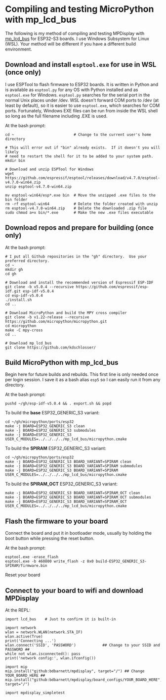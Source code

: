 Compiling and testing MicroPython with mp_lcd_bus
=================================================
The following is my method of compiling and testing MPDisplay with [mp_lcd_bus](https://github.com/kdschlosser/mp_lcd_bus) for ESP32-S3 boards.  I use Windows Subsystem for Linux (WSL).  Your method will be different if you have a different build environment.

Download and install `esptool.exe` for use in WSL (once only)
-------------------------------------------------------------
I use ESPTool to flash firmware to ESP32 boards.  It is written in Python and is available as `esptool.py` for any OS with Python installed and as `esptool.exe` for Windows.  `esptool.py` searches for the serial port in the normal Unix places under /dev.  WSL doesn't forward COM ports to /dev (at least by default), so it is easier to use `esptool.exe`, which searches for COM ports.  Fortunately, Windows EXE files can be run from inside the WSL shell so long as the full filename including .EXE is used.

At the bash prompt:
```
cd ~                           # Change to the current user's home directory

# This will error out if "bin" already exists.  If it doesn't you will likely
# need to restart the shell for it to be added to your system path.
mkdir bin

# Download and unzip ESPTool for Windows
wget https://github.com/espressif/esptool/releases/download/v4.7.0/esptool-v4.7.0-win64.zip
unzip esptool-v4.7.0-win64.zip

mv esptool-win64/esp*.exe bin  # Move the unzipped .exe files to the bin folder
rm -rf esptool-win64           # Delete the folder created with unzip
rm esptool-v4.7.0-win64.zip    # Delete the downloaded .zip file
sudo chmod a+x bin/*.exe       # Make the new .exe files executable
```

Download repos and prepare for building (once only)
---------------------------------------------------
At the bash prompt:
```
# I put all Github repositories in the "gh" directory.  Use your preferred directory.
cd ~
mkdir gh
cd gh

# Download and install the recommended version of Espressif ESP-IDF
git clone -b v5.0.4 --recursive https://github.com/espressif/esp-idf.git esp-idf-v5.0.4
cd esp-idf-v5.0.4
./install.sh
cd ..

# Download MicroPython and build the MPY cross compiler
git clone -b v1.22-release --recursive https://github.com/micropython/micropython.git
cd micropython
make -C mpy-cross
cd ..

# Download mp_lcd_bus
git clone https://github.com/kdschlosser/
```

Build MicroPython with mp_lcd_bus
---------------------------------
Begin here for future builds and rebuilds.  This first line is only needed once per login session.  I save it as a bash alias `esp5` so I can easily run it from any directory.

At the bash prompt:
```
pushd ~/gh/esp-idf-v5.0.4 && . export.sh && popd
```
To build the **base** ESP32_GENERIC_S3 variant:
```
cd ~/gh/micropython/ports/esp32
make -j BOARD=ESP32_GENERIC_S3 clean
make -j BOARD=ESP32_GENERIC_S3 submodules
make -j BOARD=ESP32_GENERIC_S3 USER_C_MODULES=../../../../mp_lcd_bus/micropython.cmake
```
To build the **SPIRAM** ESP32_GENERIC_S3 variant:
```
cd ~/gh/micropython/ports/esp32
make -j BOARD=ESP32_GENERIC_S3 BOARD_VARIANT=SPIRAM clean
make -j BOARD=ESP32_GENERIC_S3 BOARD_VARIANT=SPIRAM submodules
make -j BOARD=ESP32_GENERIC_S3 BOARD_VARIANT=SPIRAM USER_C_MODULES=../../../../mp_lcd_bus/micropython.cmake
```
To build the **SPIRAM_OCT** ESP32_GENERIC_S3 variant:
```
make -j BOARD=ESP32_GENERIC_S3 BOARD_VARIANT=SPIRAM_OCT clean
make -j BOARD=ESP32_GENERIC_S3 BOARD_VARIANT=SPIRAM_OCT submodules
make -j BOARD=ESP32_GENERIC_S3 BOARD_VARIANT=SPIRAM_OCT USER_C_MODULES=../../../../mp_lcd_bus/micropython.cmake
```

Flash the firmware to your board
--------------------------------
Connect the board and put it in bootloader mode, usually by holding the boot button while pressing the reset button.

At the bash prompt:
```
esptool.exe -erase_flash
esptool.exe -b 460800 write_flash -z 0x0 build-ESP32_GENERIC_S3-SPIRAM/firmware.bin
```
Reset your board

Connect to your board to wifi and download MPDisplay
----------------------------------------------------
At the REPL:
```
import lcd_bus    # Just to confirm it is built-in

import network
wlan = network.WLAN(network.STA_IF)
wlan.active(True)
print('Connecting ...')
wlan.connect('SSID', 'PASSWORD')            ## Change to your SSID and PASSWORD ##
while not wlan.isconnected(): pass
print('network config:', wlan.ifconfig())

import mip
mip.install("github:bdbarnett/mpdisplay", target="/") ## Change YOUR_BOARD_HERE ##
mip.install("github:bdbarnett/mpdisplay/board_configs/YOUR_BOARD_HERE", target="/")

import mpdisplay_simpletest
```
